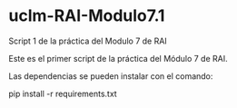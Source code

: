 # uclm-RAI-Modulo7.1
Script 1 de la práctica del Modulo 7 de RAI

Este es el primer script de la práctica del Módulo 7 de RAI.

Las dependencias se pueden instalar con el comando:

pip install -r requirements.txt
